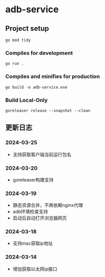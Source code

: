 # adb-service

## Project setup
```
go mod tidy
```

### Compiles for development
```
go run .
```

### Compiles and minifies for production
```
go build -o adb-service.exe
```

### Build Local-Only
```
goreleaser release --snapshot --clean
```


## 更新日志

### 2024-03-25

* 支持获取客户端当前运行包名

### 2024-03-20

* goreleaser构建支持

### 2024-03-19

* 静态资源合并，不再依赖nginx代理
* adb环境检查支持
* 启动后自动打开浏览器网页

### 2024-03-18

* 支持mac获取ip地址

### 2024-03-14

* 增加获取以太网ip接口

